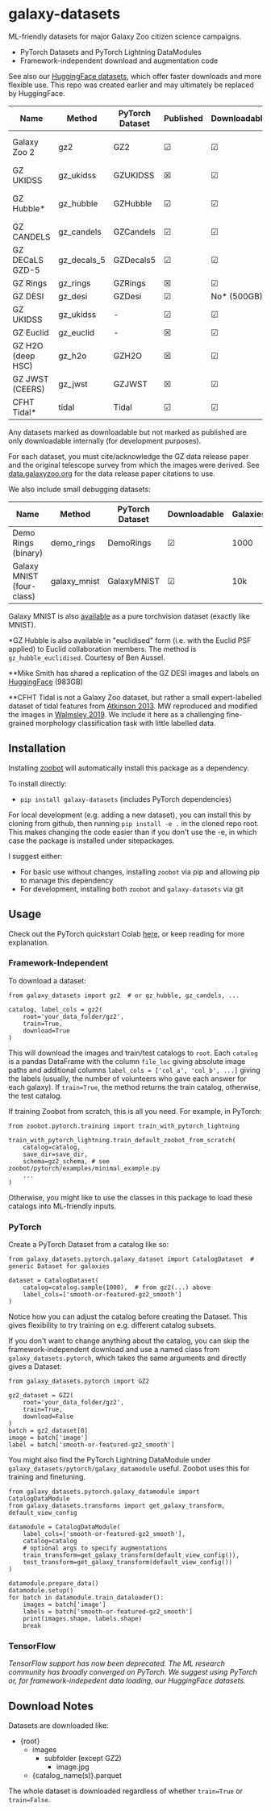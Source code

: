 # galaxy-datasets

ML-friendly datasets for major Galaxy Zoo citizen science campaigns.

- PyTorch Datasets and PyTorch Lightning DataModules
- Framework-independent download and augmentation code

See also our [HuggingFace datasets](https://huggingface.co/mwalmsley), which offer faster downloads and more flexible use. This repo was created earlier and may ultimately be replaced by HuggingFace.

| Name      | Method | PyTorch Dataset | Published | Downloadable | Galaxies
| ----------- | ----- | ----------- | --- | ---- | ---- |
| Galaxy Zoo 2 | gz2 | GZ2 | &#x2611; | &#x2611; | ~210k (main sample) |
| GZ UKIDSS | gz_ukidss | GZUKIDSS| &#x2612; | &#x2611; | ~71k |
| GZ Hubble*   | gz_hubble | GZHubble | &#x2611; | &#x2611; | ~106k (main sample) |
| GZ CANDELS   | gz_candels | GZCandels | &#x2611; | &#x2611; | ~50k |
| GZ DECaLS GZD-5 | gz_decals_5 | GZDecals5 | &#x2611; | &#x2611; | ~230k (GZD-5 only)|
| GZ Rings | gz_rings | GZRings | &#x2612; | &#x2611; | ~93k |
| GZ DESI  | gz_desi | GZDesi | &#x2611;| No* (500GB) | 8.7M |
| GZ UKIDSS | gz_ukidss | - | &#x2611; | &#x2611; | ~70k |
| GZ Euclid | gz_euclid | - | &#x2612; | &#x2611; | ~100k |
| GZ H2O (deep HSC) | gz_h2o | GZH2O| &#x2612; | &#x2611; | ~48k |
| GZ JWST (CEERS) | gz_jwst | GZJWST| &#x2612; | &#x2611; | ~7k |
| CFHT Tidal* | tidal | Tidal | &#x2611; | &#x2611; | 1760 (expert) |

Any datasets marked as downloadable but not marked as published are only downloadable internally (for development purposes).

For each dataset, you must cite/acknowledge the GZ data release paper and the original telescope survey from which the images were derived. See [data.galaxyzoo.org](data.galaxyzoo.org) for the data release paper citations to use.

We also include small debugging datasets:

| Name      | Method | PyTorch Dataset | Downloadable | Galaxies
| ----------- | ----- | ----------- |  ---- | ---- |
| Demo Rings (binary) | demo_rings | DemoRings |  &#x2611; | 1000 |
| Galaxy MNIST (four-class)| galaxy_mnist | GalaxyMNIST |  &#x2611; | 10k  |

Galaxy MNIST is also [available](https://github.com/mwalmsley/galaxy_mnist) as a pure torchvision dataset (exactly like MNIST).

*GZ Hubble is also available in "euclidised" form (i.e. with the Euclid PSF applied) to Euclid collaboration members. The method is `gz_hubble_euclidised`. Courtesy of Ben Aussel.

**Mike Smith has shared a replication of the GZ DESI images and labels on [HuggingFace](https://huggingface.co/datasets/Smith42/galaxies) (983GB)

**CFHT Tidal is not a Galaxy Zoo dataset, but rather a small expert-labelled dataset of tidal features from [Atkinson 2013](https://doi.org/10.1088/0004-637X/765/1/28).
MW reproduced and modified the images in [Walmsley 2019](https://doi.org/10.1093/mnras/sty3232). We include it here as a challenging fine-grained morphology classification task with little labelled data.

## Installation

Installing [zoobot](www.github/mwalmsley/zoobot) will automatically install this package as a dependency.

To install directly:

- `pip install galaxy-datasets` (includes PyTorch dependencies)

For local development (e.g. adding a new dataset), you can install this by cloning from github, then running `pip install -e .` in the cloned repo root. This makes changing the code easier than if you don't use the -e, in which case the package is installed under sitepackages.

I suggest either:

- For basic use without changes, installing `zoobot` via pip and allowing pip to manage this dependency
- For development, installing both `zoobot` and `galaxy-datasets` via git

## Usage

Check out the PyTorch quickstart Colab [here](https://colab.research.google.com/drive/1mLXz0tUWO_kDrfWTlxB7JT2AnPPWQODg?usp=sharing), or keep reading for more explanation.

### Framework-Independent

To download a dataset:

    from galaxy_datasets import gz2  # or gz_hubble, gz_candels, ...

    catalog, label_cols = gz2(
        root='your_data_folder/gz2',
        train=True,
        download=True
    )

This will download the images and train/test catalogs to `root`. Each `catalog` is a pandas DataFrame with the column `file_loc` giving absolute image paths and additional columns `label_cols = ['col_a', 'col_b', ...]` giving the labels (usually, the number of volunteers who gave each answer for each galaxy). If `train=True`, the method returns the train catalog, otherwise, the test catalog.

If training Zoobot from scratch, this is all you need. For example, in PyTorch:

    from zoobot.pytorch.training import train_with_pytorch_lightning

    train_with_pytorch_lightning.train_default_zoobot_from_scratch(
        catalog=catalog,
        save_dir=save_dir,
        schema=gz2_schema, # see zoobot/pytorch/examples/minimal_example.py
        ...
    )

Otherwise, you might like to use the classes in this package to load these catalogs into ML-friendly inputs.

### PyTorch

Create a PyTorch Dataset from a catalog like so:

    from galaxy_datasets.pytorch.galaxy_dataset import CatalogDataset  # generic Dataset for galaxies

    dataset = CatalogDataset(
        catalog=catalog.sample(1000),  # from gz2(...) above
        label_cols=['smooth-or-featured-gz2_smooth']
    )

Notice how you can adjust the catalog before creating the Dataset. This gives flexibility to try training on e.g. different catalog subsets.

If you don't want to change anything about the catalog, you can skip the framework-independent download and use a named class from `galaxy_datasets.pytorch`, which takes the same arguments and directly gives a Dataset:

    from galaxy_datasets.pytorch import GZ2

    gz2_dataset = GZ2(
        root='your_data_folder/gz2',
        train=True,
        download=False
    )
    batch = gz2_dataset[0]
    image = batch['image']
    label = batch['smooth-or-featured-gz2_smooth']

You might also find the PyTorch Lightning DataModule under `galaxy_datasets/pytorch/galaxy_datamodule` useful. Zoobot uses this for training and finetuning.

    from galaxy_datasets.pytorch.galaxy_datamodule import CatalogDataModule
    from galaxy_datasets.transforms import get_galaxy_transform, default_view_config

    datamodule = CatalogDataModule(
        label_cols=['smooth-or-featured-gz2_smooth'],
        catalog=catalog
        # optional args to specify augmentations
        train_transform=get_galaxy_transform(default_view_config()),
        test_transform=get_galaxy_transform(default_view_config())
    )

    datamodule.prepare_data()
    datamodule.setup()
    for batch in datamodule.train_dataloader():
        images = batch['image']
        labels = batch['smooth-or-featured-gz2_smooth']
        print(images.shape, labels.shape)
        break

### TensorFlow

*TensorFlow support has now been deprecated. The ML research community has broadly converged on PyTorch. We suggest using PyTorch or, for framework-indepedent data loading, our HuggingFace datasets.*

## Download Notes

Datasets are downloaded like:

- {root}
    - images
        - subfolder (except GZ2)
            - image.jpg
    - {catalog_name(s)}.parquet

The whole dataset is downloaded regardless of whether `train=True` or `train=False`.
